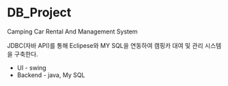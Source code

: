 # DB_Project
Camping Car Rental And Management System

JDBC(자바 API)를 통해 Eclipese와 MY SQL을 연동하여 캠핑카 대여 및 관리 시스템을 구축한다. 

* UI - swing
* Backend - java, My SQL
